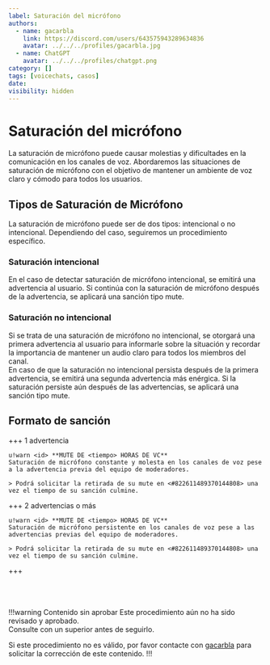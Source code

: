 ```yaml
---
label: Saturación del micrófono
authors:
  - name: gacarbla
    link: https://discord.com/users/643575943289634836
    avatar: ../../../profiles/gacarbla.jpg
  - name: ChatGPT
    avatar: ../../../profiles/chatgpt.png
category: []
tags: [voicechats, casos]
date: 
visibility: hidden
---
```

# Saturación del micrófono
La saturación de micrófono puede causar molestias y dificultades en la comunicación en los canales de voz. Abordaremos las situaciones de saturación de micrófono con el objetivo de mantener un ambiente de voz claro y cómodo para todos los usuarios.

## Tipos de Saturación de Micrófono
La saturación de micrófono puede ser de dos tipos: intencional o no intencional. Dependiendo del caso, seguiremos un procedimiento específico.

### Saturación intencional
En el caso de detectar saturación de micrófono intencional, se emitirá una advertencia al usuario. Si continúa con la saturación de micrófono después de la advertencia, se aplicará una sanción tipo mute.

### Saturación no intencional
Si se trata de una saturación de micrófono no intencional, se otorgará una primera advertencia al usuario para informarle sobre la situación y recordar la importancia de mantener un audio claro para todos los miembros del canal.<br>
En caso de que la saturación no intencional persista después de la primera advertencia, se emitirá una segunda advertencia más enérgica. Si la saturación persiste aún después de las advertencias, se aplicará una sanción tipo mute.

## Formato de sanción
+++ 1 advertencia
```
u!warn <id> **MUTE DE <tiempo> HORAS DE VC**
Saturación de micrófono constante y molesta en los canales de voz pese a la advertencia previa del equipo de moderadores.

> Podrá solicitar la retirada de su mute en <#822611489370144808> una vez el tiempo de su sanción culmine.
```
+++ 2 advertencias o más
```
u!warn <id> **MUTE DE <tiempo> HORAS DE VC**
Saturación de micrófono persistente en los canales de voz pese a las advertencias previas del equipo de moderadores.

> Podrá solicitar la retirada de su mute en <#822611489370144808> una vez el tiempo de su sanción culmine.
```
+++

<br><br><br>
!!!warning Contenido sin aprobar
Este procedimiento aún no ha sido revisado y aprobado.<br>
Consulte con un superior antes de seguirlo.

Si este procedimiento no es válido, por favor contacte con [gacarbla](https://discord.com/users/643575943289634836) para solicitar la corrección de este contenido.
!!!